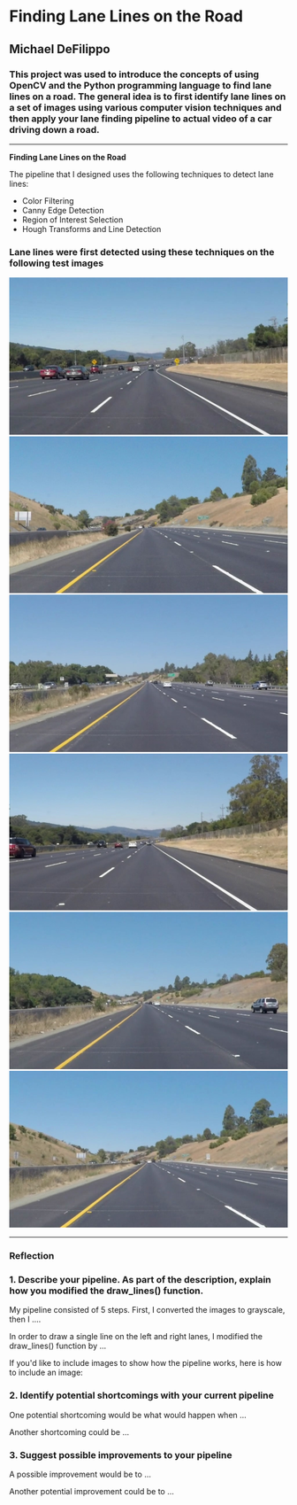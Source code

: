 # **Finding Lane Lines on the Road** 

## Michael DeFilippo

### This project was used to introduce the concepts of using OpenCV and the Python programming language to find lane lines on a road. The general idea is to first identify lane lines on a set of images using various computer vision techniques and then apply your lane finding pipeline to actual video of a car driving down a road.  

---

**Finding Lane Lines on the Road**

The pipeline that I designed uses the following techniques to detect lane lines:
  * Color Filtering
  * Canny Edge Detection
  * Region of Interest Selection
  * Hough Transforms and Line Detection
  
### Lane lines were first detected using these techniques on the following test images
![alt text][image1]
![alt text][image2]
![alt text][image3]
![alt text][image4]
![alt text][image5]
![alt text][image6]




[//]: # (Image References)

[image10]: ./examples/grayscale.jpg "Grayscale"
[image1]: ./test_images/solidWhiteCurve.jpg  
[image2]: ./test_images/solidYellowCurve2.jpg  
[image3]: ./test_images/solidYellowLeft.jpg
[image4]: ./test_images/solidWhiteRight.jpg  
[image5]: ./test_images/solidYellowCurve.jpg   
[image6]: ./test_images/whiteCarLaneSwitch.jpg

---

### Reflection

### 1. Describe your pipeline. As part of the description, explain how you modified the draw_lines() function.

My pipeline consisted of 5 steps. First, I converted the images to grayscale, then I .... 

In order to draw a single line on the left and right lanes, I modified the draw_lines() function by ...

If you'd like to include images to show how the pipeline works, here is how to include an image: 




### 2. Identify potential shortcomings with your current pipeline


One potential shortcoming would be what would happen when ... 

Another shortcoming could be ...


### 3. Suggest possible improvements to your pipeline

A possible improvement would be to ...

Another potential improvement could be to ...
